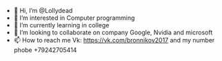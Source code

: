- 👋 Hi, I’m @Lollydead
- 👀 I’m interested in Computer programming
- 🌱 I’m currently learning in college
- 💞️ I’m looking to collaborate on company Google, Nvidia and microsoft
- 📫 How to reach me Vk: https://vk.com/bronnikov2017 and my number phobe +79242705414

<!---
Lollydead/Lollydead is a ✨ special ✨ repository because its `README.md` (this file) appears on your GitHub profile.
You can click the Preview link to take a look at your changes.
--->
